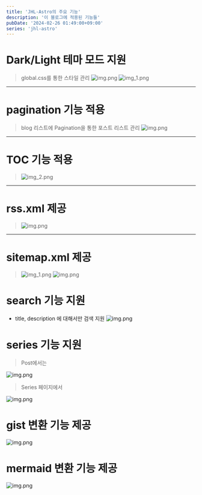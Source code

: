 ```yaml
---
title: 'JHL-Astro의 주요 기능'
description: '이 블로그에 적용된 기능들'
pubDate: '2024-02-26 01:49:00+09:00'
series: 'jhl-astro'
---
```


# Dark/Light 테마 모드 지원
> global.css를 통한 스타일 관리
> ![img.png](black-theme.png)
> ![img_1.png](white-theme.png)

<hr/>

#  pagination 기능 적용
> blog 리스트에 Pagination을 통한 포스트 리스트 관리
> ![img.png](paging.png)
 
<hr/>

# TOC 기능 적용
> ![img_2.png](toc.png)

<hr/>

# rss.xml 제공
> ![img.png](rss.png)

<hr/>

# sitemap.xml 제공
> ![img_1.png](sitemap-index.png)
> ![img.png](sitemap-0.png)

# search 기능 지원
- title, description 에 대해서만 검색 지원
![img.png](search.png)

# series 기능 지원
>Post에서는

![img.png](series2.png)

>Series 페이지에서

![img.png](series.png)

# gist 변환 기능 제공
![img.png](gist.png)

# mermaid 변환 기능 제공

![img.png](mermaid.png)